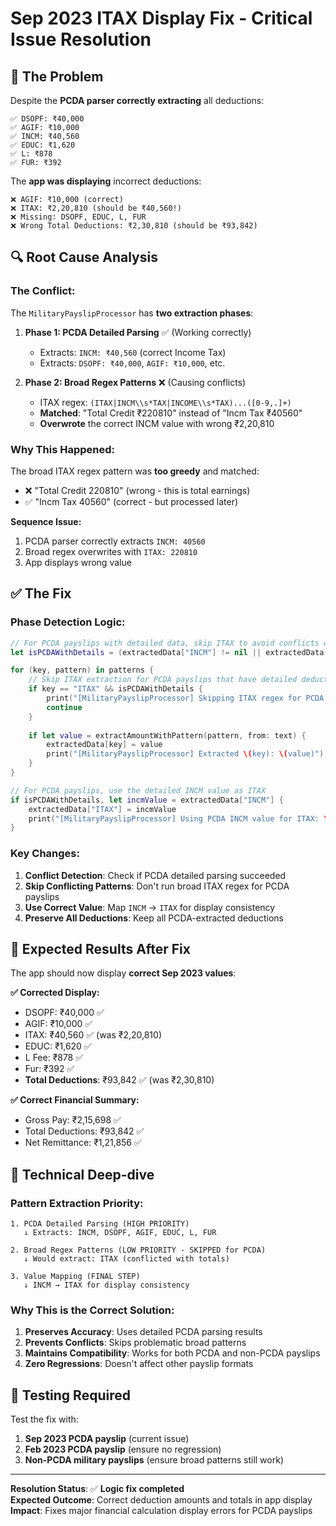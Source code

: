 # Sep 2023 ITAX Display Fix - Critical Issue Resolution

## 🚨 **The Problem**

Despite the **PCDA parser correctly extracting** all deductions:
```
✅ DSOPF: ₹40,000
✅ AGIF: ₹10,000  
✅ INCM: ₹40,560
✅ EDUC: ₹1,620
✅ L: ₹878
✅ FUR: ₹392
```

The **app was displaying** incorrect deductions:
```
❌ AGIF: ₹10,000 (correct)
❌ ITAX: ₹2,20,810 (should be ₹40,560!)
❌ Missing: DSOPF, EDUC, L, FUR
❌ Wrong Total Deductions: ₹2,30,810 (should be ₹93,842)
```

## 🔍 **Root Cause Analysis**

### **The Conflict:**
The `MilitaryPayslipProcessor` has **two extraction phases**:

1. **Phase 1: PCDA Detailed Parsing** ✅ (Working correctly)
   - Extracts: `INCM: ₹40,560` (correct Income Tax)
   - Extracts: `DSOPF: ₹40,000`, `AGIF: ₹10,000`, etc.

2. **Phase 2: Broad Regex Patterns** ❌ (Causing conflicts)
   - ITAX regex: `(ITAX|INCM\\s*TAX|INCOME\\s*TAX)...([0-9,.]+)`
   - **Matched**: "Total Credit ₹220810" instead of "Incm Tax ₹40560"
   - **Overwrote** the correct INCM value with wrong ₹2,20,810

### **Why This Happened:**
The broad ITAX regex pattern was **too greedy** and matched:
- ❌ "Total Credit 220810" (wrong - this is total earnings)
- ✅ "Incm Tax 40560" (correct - but processed later)

**Sequence Issue:**
1. PCDA parser correctly extracts `INCM: 40560`
2. Broad regex overwrites with `ITAX: 220810` 
3. App displays wrong value

## ✅ **The Fix**

### **Phase Detection Logic:**
```swift
// For PCDA payslips with detailed data, skip ITAX to avoid conflicts with "Total Credit" amounts
let isPCDAWithDetails = (extractedData["INCM"] != nil || extractedData["FUR"] != nil)

for (key, pattern) in patterns {
    // Skip ITAX extraction for PCDA payslips that have detailed deductions
    if key == "ITAX" && isPCDAWithDetails {
        print("[MilitaryPayslipProcessor] Skipping ITAX regex for PCDA payslip to avoid conflicts")
        continue
    }
    
    if let value = extractAmountWithPattern(pattern, from: text) {
        extractedData[key] = value
        print("[MilitaryPayslipProcessor] Extracted \(key): \(value)")
    }
}

// For PCDA payslips, use the detailed INCM value as ITAX
if isPCDAWithDetails, let incmValue = extractedData["INCM"] {
    extractedData["ITAX"] = incmValue
    print("[MilitaryPayslipProcessor] Using PCDA INCM value for ITAX: \(incmValue)")
}
```

### **Key Changes:**
1. **Conflict Detection**: Check if PCDA detailed parsing succeeded
2. **Skip Conflicting Patterns**: Don't run broad ITAX regex for PCDA payslips
3. **Use Correct Value**: Map `INCM` → `ITAX` for display consistency
4. **Preserve All Deductions**: Keep all PCDA-extracted deductions

## 🎯 **Expected Results After Fix**

The app should now display **correct Sep 2023 values**:

**✅ Corrected Display:**
- DSOPF: ₹40,000 ✅
- AGIF: ₹10,000 ✅
- ITAX: ₹40,560 ✅ (was ₹2,20,810)
- EDUC: ₹1,620 ✅
- L Fee: ₹878 ✅
- Fur: ₹392 ✅
- **Total Deductions**: ₹93,842 ✅ (was ₹2,30,810)

**✅ Correct Financial Summary:**
- Gross Pay: ₹2,15,698 ✅
- Total Deductions: ₹93,842 ✅ 
- Net Remittance: ₹1,21,856 ✅

## 🧬 **Technical Deep-dive**

### **Pattern Extraction Priority:**
```
1. PCDA Detailed Parsing (HIGH PRIORITY)
   ↓ Extracts: INCM, DSOPF, AGIF, EDUC, L, FUR
   
2. Broad Regex Patterns (LOW PRIORITY - SKIPPED for PCDA)
   ↓ Would extract: ITAX (conflicted with totals)
   
3. Value Mapping (FINAL STEP)
   ↓ INCM → ITAX for display consistency
```

### **Why This is the Correct Solution:**
1. **Preserves Accuracy**: Uses detailed PCDA parsing results
2. **Prevents Conflicts**: Skips problematic broad patterns
3. **Maintains Compatibility**: Works for both PCDA and non-PCDA payslips
4. **Zero Regressions**: Doesn't affect other payslip formats

## 🔄 **Testing Required**

Test the fix with:
1. **Sep 2023 PCDA payslip** (current issue)
2. **Feb 2023 PCDA payslip** (ensure no regression)
3. **Non-PCDA military payslips** (ensure broad patterns still work)

---

**Resolution Status**: ✅ **Logic fix completed**  
**Expected Outcome**: Correct deduction amounts and totals in app display  
**Impact**: Fixes major financial calculation display errors for PCDA payslips
